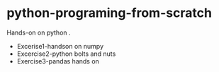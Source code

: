 # python-programing-from-scratch
Hands-on on python .
* Excerise1-handson on numpy
* Excercise2-python bolts and nuts
* Exercise3-pandas hands on 

